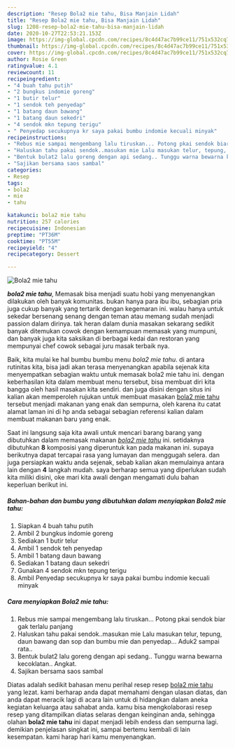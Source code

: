 ```yaml
---
description: "Resep Bola2 mie tahu, Bisa Manjain Lidah"
title: "Resep Bola2 mie tahu, Bisa Manjain Lidah"
slug: 1208-resep-bola2-mie-tahu-bisa-manjain-lidah
date: 2020-10-27T22:53:21.153Z
image: https://img-global.cpcdn.com/recipes/8c4d47ac7b99ce11/751x532cq70/bola2-mie-tahu-foto-resep-utama.jpg
thumbnail: https://img-global.cpcdn.com/recipes/8c4d47ac7b99ce11/751x532cq70/bola2-mie-tahu-foto-resep-utama.jpg
cover: https://img-global.cpcdn.com/recipes/8c4d47ac7b99ce11/751x532cq70/bola2-mie-tahu-foto-resep-utama.jpg
author: Rosie Green
ratingvalue: 4.1
reviewcount: 11
recipeingredient:
- "4 buah tahu putih"
- "2 bungkus indomie goreng"
- "1 butir telur"
- "1 sendok teh penyedap"
- "1 batang daun bawang"
- "1 batang daun sekedri"
- "4 sendok mkn tepung terigu"
- " Penyedap secukupnya kr saya pakai bumbu indomie kecuali minyak"
recipeinstructions:
- "Rebus mie sampai mengembang lalu tiruskan... Potong pkai sendok biar gak terlalu panjang"
- "Haluskan tahu pakai sendok..masukan mie Lalu masukan telur, tepung, daun bawang dan sop dan bumbu mie dan penyedap... Aduk2 sampai rata.."
- "Bentuk bulat2 lalu goreng dengan api sedang.. Tunggu warna bewarna kecoklatan.. Angkat."
- "Sajikan bersama saos sambal"
categories:
- Resep
tags:
- bola2
- mie
- tahu

katakunci: bola2 mie tahu 
nutrition: 257 calories
recipecuisine: Indonesian
preptime: "PT36M"
cooktime: "PT55M"
recipeyield: "4"
recipecategory: Dessert

---
```



![Bola2 mie tahu](https://img-global.cpcdn.com/recipes/8c4d47ac7b99ce11/751x532cq70/bola2-mie-tahu-foto-resep-utama.jpg)

<b><i>bola2 mie tahu</i></b>, Memasak bisa menjadi suatu hobi yang menyenangkan dilakukan oleh banyak komunitas. bukan hanya para ibu ibu, sebagian pria juga cukup banyak yang tertarik dengan kegemaran ini. walau hanya untuk sekedar bersenang senang dengan teman atau memang sudah menjadi passion dalam dirinya. tak heran dalam dunia masakan sekarang sedikit banyak ditemukan cowok dengan kemampuan memasak yang mumpuni, dan banyak juga kita saksikan di berbagai kedai dan restoran yang mempunyai chef cowok sebagai juru masak terbaik nya.



Baik, kita mulai ke hal bumbu bumbu menu <i>bola2 mie tahu</i>. di antara rutinitas kita, bisa jadi akan terasa menyenangkan apabila sejenak kita menyempatkan sebagian waktu untuk memasak bola2 mie tahu ini. dengan keberhasilan kita dalam membuat menu tersebut, bisa membuat diri kita bangga oleh hasil masakan kita sendiri. dan juga disini dengan situs ini kalian akan memperoleh rujukan untuk membuat masakan <u>bola2 mie tahu</u> tersebut menjadi makanan yang enak dan sempurna, oleh karena itu catat alamat laman ini di hp anda sebagai sebagian referensi kalian dalam membuat makanan baru yang enak.


Saat ini langsung saja kita awali untuk mencari barang barang yang dibutuhkan dalam memasak makanan <u><i>bola2 mie tahu</i></u> ini. setidaknya dibutuhkan <b>8</b> komposisi yang diperuntuk kan pada makanan ini. supaya berikutnya dapat tercapai rasa yang lumayan dan menggugah selera. dan juga persiapkan waktu anda sejenak, sebab kalian akan memulainya antara lain dengan <b>4</b> langkah mudah. saya berharap semua yang diperlukan sudah kita miliki disini, oke mari kita awali dengan mengamati dulu bahan keperluan berikut ini.

<!--inarticleads1-->

##### Bahan-bahan dan bumbu yang dibutuhkan dalam menyiapkan Bola2 mie tahu:

1. Siapkan 4 buah tahu putih
1. Ambil 2 bungkus indomie goreng
1. Sediakan 1 butir telur
1. Ambil 1 sendok teh penyedap
1. Ambil 1 batang daun bawang
1. Sediakan 1 batang daun sekedri
1. Gunakan 4 sendok mkn tepung terigu
1. Ambil  Penyedap secukupnya kr saya pakai bumbu indomie kecuali minyak




<!--inarticleads2-->

##### Cara menyiapkan Bola2 mie tahu:

1. Rebus mie sampai mengembang lalu tiruskan... Potong pkai sendok biar gak terlalu panjang
1. Haluskan tahu pakai sendok..masukan mie Lalu masukan telur, tepung, daun bawang dan sop dan bumbu mie dan penyedap... Aduk2 sampai rata..
1. Bentuk bulat2 lalu goreng dengan api sedang.. Tunggu warna bewarna kecoklatan.. Angkat.
1. Sajikan bersama saos sambal




Diatas adalah sedikit bahasan menu perihal resep resep <u>bola2 mie tahu</u> yang lezat. kami berharap anda dapat memahami dengan ulasan diatas, dan anda dapat meracik lagi di acara lain untuk di hidangkan dalam aneka kegiatan keluarga atau sahabat anda. kamu bisa mengkolaborasi resep resep yang ditampilkan diatas selaras dengan keinginan anda, sehingga olahan <b>bola2 mie tahu</b> ini dapat menjadi lebih endess dan sempurna lagi. demikian penjelasan singkat ini, sampai bertemu kembali di lain kesempatan. kami harap hari kamu menyenangkan.
